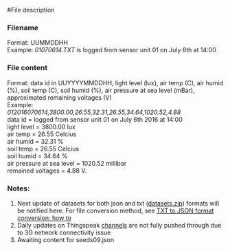 #File description 



### Filename  
Format: UUMMDDHH   
Example:
_01070614.TXT_ is logged from sensor unit 01 on July 6th at 14:00 


### File content      
Format: data id in UUYYYYMMDDHH, light level (lux), air temp (C), air humid (%), soil temp (C), soil humid (%), air pressure at sea level (mBar), approximated remaining voltages (V)   
Example:   
_012016070614,3800.00,26.55,32.31,26.55,34.64,1020.52,4.88_    
data id = logged from sensor unit 01 on July 6th 2016 at 14:00    
light level = 3800.00 lux   
air temp = 26.55 Celcius   
air humid = 32.31 %   
soil temp = 26.55 Celcius   
soil humid = 34.64 %   
air pressure at sea level = 1020.52 millibar   
remained voltages = 4.88 V.   

### Notes:    

1. Next update of datasets for both json and txt ([datasets.zip](https://github.com/nandadoes/cs-sensor-unit/raw/master/data/datasets.zip)) formats will be notified here. For file conversion method, see [TXT to JSON format conversion: how to](https://github.com/nandadoes/cs-sensor-unit/wiki/TXT-to-JSON-format-conversion:-how-to)
2. Daily updates on Thingspeak [channels](https://github.com/nandadoes/cs-sensor-unit/wiki/Thingspeak-pages) are not fully pushed through due to 3G network connectivity issue
3. Awaiting content for seeds09.json